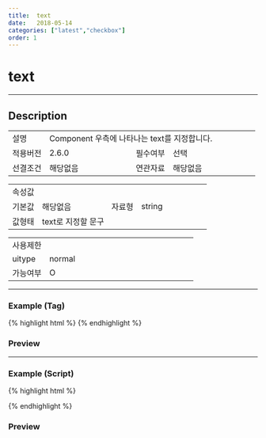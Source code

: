 ```yaml
---
title:  text
date:   2018-05-14
categories: ["latest","checkbox"]
order: 1
---
```


text
===

---

## Description

<table style="width:100%">
    <colgroup>
        <col width="15%"/>
        <col width="35%"/>
        <col width="15%"/>
        <col width="35%"/>
    </colgroup>
    <tr>
        <td class="tdTitle">설명</td>
        <td colspan="3">Component 우측에 나타나는 text를 지정합니다.</td>
    </tr>
    <tr>
        <td class="tdTitle">적용버전</td>
        <td>2.6.0</td>
        <td class="tdTitle">필수여부</td>
        <td>선택</td>
    </tr>
    <tr>
        <td class="tdTitle">선결조건</td>
        <td>해당없음</td>
        <td class="tdTitle">연관자료</td>
        <td>해당없음</td>
    </tr>
</table>
<table style="width:100%">
    <colgroup>
        <col width="15%"/>
        <col width="35%"/>
        <col width="15%"/>
        <col width="35%"/>
    </colgroup>
    <tr>
        <td class="tdTitle tdBg" colspan="4">속성값</td>
    </tr>
    <tr>
        <td class="tdTitle">기본값</td>
        <td>해당없음</td>
        <td class="tdTitle">자료형</td>
        <td>string</td>
    </tr>
    <tr>
        <td class="tdTitle">값형태</td>
        <td colspan="3">text로 지정할 문구</td>
    </tr>
</table>
<table style="width:100%">
    <colgroup>
        <col width="20%"/>
        <col width="20%"/>
        <col width="20%"/>
        <col width="20%"/>
        <col width="20%"/>
    </colgroup>
    <tr>
        <td class="tdTitle tdBg" colspan="5">사용제한</td>
    </tr>
    <tr>
        <td>uitype</td>
        <td class="tdCenter">normal</td>
        <td></td>
        <td></td>
        <td></td>
    </tr>
    <tr>
        <td>가능여부</td>
        <td class="tdBlue tdCenter">O</td>
        <td></td>
        <td></td>
        <td></td>
    </tr>
</table>

---
### Example (Tag)

{% highlight html %}
<sbux-checkbox id="sbIdx1" name="sbTagNm.a" uitype="normal" text="SBUx checkbox1"></sbux-checkbox>
<sbux-checkbox id="sbIdx2" name="sbTagNm.b" uitype="normal" text="SBUx checkbox2"></sbux-checkbox>
<sbux-checkbox id="sbIdx3" name="sbTagNm.c" uitype="normal" text="SBUx checkbox3"></sbux-checkbox>
{% endhighlight %}

### Preview

<sbux-checkbox id="sbIdx1" name="sbTagNm.a" uitype="normal" text="SBUx checkbox1"></sbux-checkbox>
<sbux-checkbox id="sbIdx2" name="sbTagNm.b" uitype="normal" text="SBUx checkbox2"></sbux-checkbox>
<sbux-checkbox id="sbIdx3" name="sbTagNm.c" uitype="normal" text="SBUx checkbox3"></sbux-checkbox>

---
### Example (Script)

{% highlight html %}
<div id="sbArea1"></div>
<div id="sbArea2"></div>
<div id="sbArea3"></div>
<script>
    $(document).ready(function(){
        $('#sbArea1').sbCheckbox({
            name : 'sbScriptNm.a',
            uitype : 'normal',
            text : 'SBUx Checkbox1'
        });
		$('#sbArea2').sbCheckbox({
            name : 'sbScriptNm.b',
            uitype : 'normal',
            text : 'SBUx Checkbox2'
        });
		$('#sbArea3').sbCheckbox({
            name : 'sbScriptNm.c',
            uitype : 'normal',
            text : 'SBUx Checkbox3'
        });
    }); 
</script>
{% endhighlight %}

### Preview 

<div id="sbArea1"></div>
<div id="sbArea2"></div>
<div id="sbArea3"></div>
<script>
    $(document).ready(function(){
        $('#sbArea1').sbCheckbox({
            name : 'sbScriptNm.a',
            uitype : 'normal',
            text : 'SBUx Checkbox1'
        });
		$('#sbArea2').sbCheckbox({
            name : 'sbScriptNm.b',
            uitype : 'normal',
            text : 'SBUx Checkbox2'
        });
		$('#sbArea3').sbCheckbox({
            name : 'sbScriptNm.c',
            uitype : 'normal',
            text : 'SBUx Checkbox3'
        });
    });   
</script>